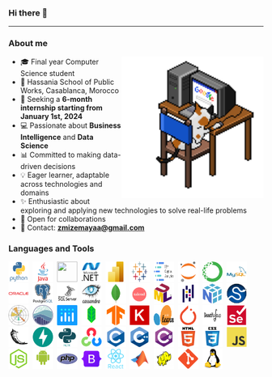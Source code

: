 ### Hi there 👋
----------------------------------------------------------------------------------------------------------------------------------------------------------------

### **About me**

<picture> <img align="right" src="https://github.com/snowieeeee/snowieeeee/blob/main/3qh2.gif" width = 280px></picture>

- 🎓 Final year Computer Science student
- 🏫 Hassania School of Public Works, Casablanca, Morocco
- 📅 Seeking a **6-month internship starting from January 1st, 2024**
- 💻 Passionate about **Business Intelligence** and **Data Science**
- 📊 Committed to making data-driven decisions
- 💡 Eager learner, adaptable across technologies and domains
- ✨ Enthusiastic about exploring and applying new technologies to solve real-life problems
- 🤝 Open for collaborations
- 📧 Contact: **zmizemayaa@gmail.com**

### **Languages and Tools**

<div>
  <img src="https://github.com/devicons/devicon/blob/master/icons/python/python-original-wordmark.svg" width="40" height="40"/>&nbsp;
  <img src="https://github.com/devicons/devicon/blob/master/icons/java/java-original-wordmark.svg" width="40" height="40"/>&nbsp;
  <img src="https://www.r-project.org/logo/Rlogo.svg" width="40" height="40"/>&nbsp;
  <img src="https://github.com/devicons/devicon/blob/master/icons/dot-net/dot-net-original-wordmark.svg" width="40" height="40"/>&nbsp;
  <img src="https://github.com/snowieeeee/snowieeeee/blob/main/630px-New_Power_BI_Logo.svg.png" width="40" height="40"/>&nbsp;
  <img src="https://github.com/snowieeeee/snowieeeee/blob/main/tableau-software.jpg" width="40" height="40"/>&nbsp;
  <img src="https://github.com/snowieeeee/snowieeeee/blob/main/IBM-Cognos-analytics-300x153.png" width="40" height="40"/>&nbsp;
  <img src="https://github.com/devicons/devicon/blob/master/icons/jupyter/jupyter-original.svg" width="40" height="40"/>&nbsp;
  <img src="https://github.com/devicons/devicon/blob/master/icons/anaconda/anaconda-original.svg" width="40" height="40"/>&nbsp;
  <img src="https://github.com/devicons/devicon/blob/master/icons/mysql/mysql-original-wordmark.svg" width="40" height="40"/>&nbsp;
  <img src="https://github.com/devicons/devicon/blob/master/icons/oracle/oracle-original.svg" width="40" height="40"/>&nbsp;
  <img src="https://github.com/devicons/devicon/blob/master/icons/postgresql/postgresql-original-wordmark.svg" width="40" height="40"/>&nbsp;
  <img src="https://github.com/devicons/devicon/blob/master/icons/microsoftsqlserver/microsoftsqlserver-plain-wordmark.svg" width="40" height="40"/>&nbsp;
  <img src="https://github.com/snowieeeee/snowieeeee/blob/main/1280px-Cassandra_logo.svg.png" width="40" height="40"/>&nbsp;
  <img src="https://github.com/devicons/devicon/blob/master/icons/mongodb/mongodb-original.svg" width="40" height="40"/>&nbsp;
  <img src="https://github.com/snowieeeee/snowieeeee/blob/main/TalendLogoCoral.png" width="40" height="40"/>&nbsp;
  <img src="https://github.com/snowieeeee/snowieeeee/blob/main/uml_logo.png" width="40" height="40"/>&nbsp;
  <img src="https://github.com/devicons/devicon/blob/master/icons/pandas/pandas-original.svg" width="40" height="40"/>&nbsp;
  <img src="https://github.com/devicons/devicon/blob/master/icons/numpy/numpy-original.svg" width="40" height="40"/>&nbsp;
  <img src="https://github.com/snowieeeee/snowieeeee/blob/main/1200px-SCIPY_2.svg.png" width="40" height="40"/>&nbsp;
  <img src="https://github.com/snowieeeee/snowieeeee/blob/main/t%C3%A9l%C3%A9chargement%20(13).png" width="40" height="40"/>&nbsp;
  <img src="https://github.com/snowieeeee/snowieeeee/blob/main/seaborn-logo-244EB2DEC5-seeklogo.com.png" width="40" height="40"/>&nbsp;
  <img src="https://github.com/snowieeeee/snowieeeee/blob/main/t%C3%A9l%C3%A9chargement%20(14).png" width="40" height="40"/>&nbsp;
  <img src="https://github.com/snowieeeee/snowieeeee/blob/main/folium.jpg" width="40" height="40"/>&nbsp;
  <img src="https://github.com/devicons/devicon/blob/master/icons/tensorflow/tensorflow-original.svg" width="40" height="40"/>&nbsp;
  <img src="https://github.com/snowieeeee/snowieeeee/blob/main/2048px-Keras_logo.svg.png" width="40" height="40"/>&nbsp;
  <img src="https://github.com/snowieeeee/snowieeeee/blob/main/2560px-Scikit_learn_logo_small.svg.png" width="40" height="40"/>&nbsp;
  <img src="https://github.com/devicons/devicon/blob/master/icons/pytorch/pytorch-original.svg" width="40" height="40"/>&nbsp;
  <img src="https://github.com/snowieeeee/snowieeeee/blob/main/course-1212-bs.jpg" width="40" height="40"/>&nbsp;
  <img src="https://github.com/devicons/devicon/blob/master/icons/selenium/selenium-original.svg" width="40" height="40"/>&nbsp;
  <img src="https://github.com/devicons/devicon/blob/master/icons/flask/flask-original.svg" width="40" height="40"/>&nbsp;
  <img src="https://github.com/devicons/devicon/blob/master/icons/fastapi/fastapi-original.svg" width="40" height="40"/>&nbsp;
  <img src="https://github.com/snowieeeee/snowieeeee/blob/main/1_YM2HXc7f4v02pZBEO8h-qw.png" width="40" height="40"/>&nbsp;
  <img src="https://github.com/devicons/devicon/blob/master/icons/opencv/opencv-original.svg" width="40" height="40"/>&nbsp;
  <img src="https://github.com/devicons/devicon/blob/master/icons/c/c-original.svg" width="40" height="40"/>&nbsp;
  <img src="https://github.com/devicons/devicon/blob/master/icons/cplusplus/cplusplus-original.svg" width="40" height="40"/>&nbsp;
  <img src="https://github.com/devicons/devicon/blob/master/icons/csharp/csharp-original.svg" width="40" height="40"/>&nbsp;
  <img src="https://github.com/devicons/devicon/blob/master/icons/html5/html5-original-wordmark.svg" width="40" height="40"/>&nbsp;
  <img src="https://github.com/devicons/devicon/blob/master/icons/css3/css3-original-wordmark.svg" width="40" height="40"/>&nbsp;
  <img src="https://github.com/devicons/devicon/blob/master/icons/javascript/javascript-original.svg" width="40" height="40"/>&nbsp;
  <img src="https://github.com/devicons/devicon/blob/master/icons/nodejs/nodejs-original.svg" width="40" height="40"/>&nbsp;
  <img src="https://github.com/devicons/devicon/blob/master/icons/android/android-original-wordmark.svg" width="40" height="40"/>&nbsp;
  <img src="https://github.com/devicons/devicon/blob/master/icons/php/php-original.svg" width="40" height="40"/>&nbsp;
  <img src="https://github.com/devicons/devicon/blob/master/icons/bootstrap/bootstrap-original.svg" width="40" height="40"/>&nbsp;
  <img src="https://github.com/devicons/devicon/blob/master/icons/react/react-original-wordmark.svg" width="40" height="40"/>&nbsp;
  <img src="https://github.com/devicons/devicon/blob/master/icons/matlab/matlab-original.svg" width="40" height="40"/>&nbsp;
  <img src="https://github.com/snowieeeee/snowieeeee/blob/main/hadoop7135.jpg" width="40" height="40"/>&nbsp;
  <img src="https://github.com/devicons/devicon/blob/master/icons/git/git-original.svg" width="40" height="40"/>&nbsp;
  <img src="https://github.com/devicons/devicon/blob/master/icons/linux/linux-original.svg" width="40" height="40"/>&nbsp;
</div>
